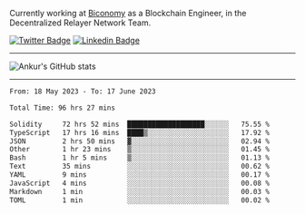 Currently working at [Biconomy](https://biconomy.io/) as a Blockchain Engineer, in the Decentralized Relayer Network Team.

 [![Twitter Badge](https://img.shields.io/badge/-@ankurdubey521-1ca0f1?style=flat-square&labelColor=1ca0f1&logo=twitter&logoColor=white&link=https://twitter.com/ankurdubey521)](https://twitter.com/ankurdubey521) [![Linkedin Badge](https://img.shields.io/badge/-ankurdubey521-blue?style=flat-square&logo=Linkedin&logoColor=white&link=https://www.linkedin.com/in/ankurdubey521/)](https://www.linkedin.com/in/ankurdubey521/)

<hr/>

![Ankur's GitHub stats](https://github-readme-stats.vercel.app/api?username=ankurdubey521&count_private=true&theme=radical)

<hr/>

<!--START_SECTION:waka-->

```txt
From: 18 May 2023 - To: 17 June 2023

Total Time: 96 hrs 27 mins

Solidity     72 hrs 52 mins  ███████████████████░░░░░░   75.55 %
TypeScript   17 hrs 16 mins  ████▒░░░░░░░░░░░░░░░░░░░░   17.92 %
JSON         2 hrs 50 mins   ▓░░░░░░░░░░░░░░░░░░░░░░░░   02.94 %
Other        1 hr 23 mins    ▒░░░░░░░░░░░░░░░░░░░░░░░░   01.45 %
Bash         1 hr 5 mins     ▒░░░░░░░░░░░░░░░░░░░░░░░░   01.13 %
Text         35 mins         ░░░░░░░░░░░░░░░░░░░░░░░░░   00.62 %
YAML         9 mins          ░░░░░░░░░░░░░░░░░░░░░░░░░   00.17 %
JavaScript   4 mins          ░░░░░░░░░░░░░░░░░░░░░░░░░   00.08 %
Markdown     1 min           ░░░░░░░░░░░░░░░░░░░░░░░░░   00.03 %
TOML         1 min           ░░░░░░░░░░░░░░░░░░░░░░░░░   00.02 %
```

<!--END_SECTION:waka-->
